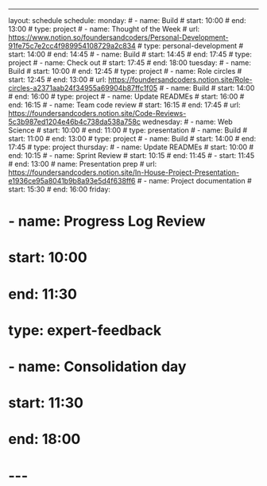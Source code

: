 ---

layout: schedule
schedule:
monday: # - name: Build # start: 10:00 # end: 13:00 # type: project # - name: Thought of the Week # url: https://www.notion.so/foundersandcoders/Personal-Development-91fe75c7e2cc4f989954108729a2c834 # type: personal-development # start: 14:00 # end: 14:45 # - name: Build # start: 14:45 # end: 17:45 # type: project # - name: Check out # start: 17:45 # end: 18:00
tuesday: # - name: Build # start: 10:00 # end: 12:45 # type: project # - name: Role circles # start: 12:45 # end: 13:00 # url: https://foundersandcoders.notion.site/Role-circles-a2371aab24f34955a69904b87ffc1f05 # - name: Build # start: 14:00 # end: 16:00 # type: project # - name: Update READMEs # start: 16:00 # end: 16:15 # - name: Team code review # start: 16:15 # end: 17:45 # url: https://foundersandcoders.notion.site/Code-Reviews-5c3b987ed1204e46b4c738da538a758c
wednesday: # - name: Web Science # start: 10:00 # end: 11:00 # type: presentation # - name: Build # start: 11:00 # end: 13:00 # type: project # - name: Build # start: 14:00 # end: 17:45 # type: project
thursday: # - name: Update READMEs # start: 10:00 # end: 10:15 # - name: Sprint Review # start: 10:15 # end: 11:45 # - start: 11:45 # end: 13:00 # name: Presentation prep # url: https://foundersandcoders.notion.site/In-House-Project-Presentation-e1936ce95a8041b9b8a93e5d4f638ff6 # - name: Project documentation # start: 15:30 # end: 16:00
friday:

# - name: Progress Log Review

# start: 10:00

# end: 11:30

# type: expert-feedback

# - name: Consolidation day

# start: 11:30

# end: 18:00

# ---
